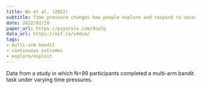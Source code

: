 ```yaml
---
title: Wu et al. (2022)
subtitle: Time pressure changes how people explore and respond to uncertainty
date: 2022/02/28
paper_url: https://psyarxiv.com/dsw7q
data_url: https://osf.io/v4dua/
tags:
- multi-arm bandit
- continuous outcomes
- explore/exploit
---
```


Data from a study in which N=99 participants completed a multi-arm bandit task under varying time pressures. 
